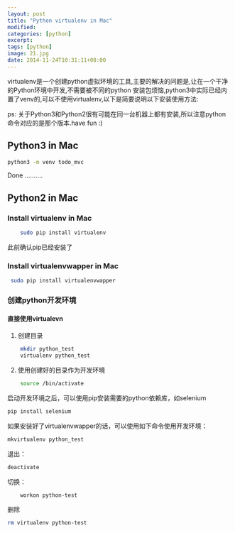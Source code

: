 ```yaml
---
layout: post
title: "Python virtualenv in Mac"
modified:
categories: [python]
excerpt:
tags: [python]
image: 21.jpg
date: 2014-11-24T10:31:11+08:00
---
```


virtualenv是一个创建python虚拟环境的工具,主要的解决的问题是,让在一个干净的Python环境中开发,不需要被不同的python
安装包烦恼,python3中实际已经内置了venv的,可以不使用virtualenv,以下是简要说明以下安装使用方法:

ps: 关于Python3和Python2很有可能在同一台机器上都有安装,所以注意python命令对应的是那个版本.have fun :)
## Python3 in Mac

```bash
python3 -m venv todo_mvc
```
Done ..........

## Python2 in Mac
### Install virtualenv in Mac

``` bash
	sudo pip install virtualenv
```

此前确认pip已经安装了

### Install virtualenvwapper in Mac

```bash
 sudo pip install virtualenvwapper
```

### 创建python开发环境

#### 直接使用virtualevn

1. 创建目录

``` bash
	mkdir python_test
	virtualenv python_test
```

2. 使用创建好的目录作为开发环境

```bash
	source /bin/activate
```

启动开发环境之后，可以使用pip安装需要的python依赖库，如selenium

```bash
pip install selenium
```

如果安装好了virtualenvwapper的话，可以使用如下命令使用开发环境：

```sh
mkvirtualenv python_test
```

退出：

```sh
deactivate
```

切换：

```sh
	workon python-test
```

删除

```sh
rm virtualenv python-test
```
